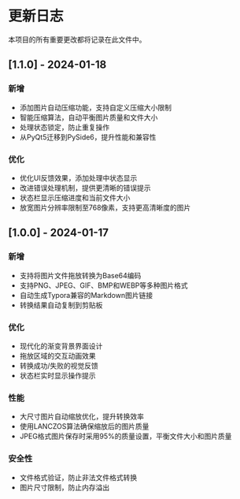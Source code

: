 # 更新日志

本项目的所有重要更改都将记录在此文件中。

## [1.1.0] - 2024-01-18

### 新增
- 添加图片自动压缩功能，支持自定义压缩大小限制
- 智能压缩算法，自动平衡图片质量和文件大小
- 处理状态锁定，防止重复操作
- 从PyQt5迁移到PySide6，提升性能和兼容性

### 优化
- 优化UI反馈效果，添加处理中状态显示
- 改进错误处理机制，提供更清晰的错误提示
- 状态栏显示压缩进度和当前文件大小
- 放宽图片分辨率限制至768像素，支持更高清晰度的图片

## [1.0.0] - 2024-01-17

### 新增
- 支持将图片文件拖放转换为Base64编码
- 支持PNG、JPEG、GIF、BMP和WEBP等多种图片格式
- 自动生成Typora兼容的Markdown图片链接
- 转换结果自动复制到剪贴板

### 优化
- 现代化的渐变背景界面设计
- 拖放区域的交互动画效果
- 转换成功/失败的视觉反馈
- 状态栏实时显示操作提示

### 性能
- 大尺寸图片自动缩放优化，提升转换效率
- 使用LANCZOS算法确保缩放后的图片质量
- JPEG格式图片保存时采用95%的质量设置，平衡文件大小和图片质量

### 安全性
- 文件格式验证，防止非法文件格式转换
- 图片尺寸限制，防止内存溢出